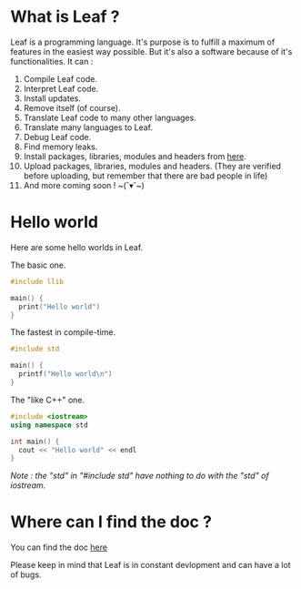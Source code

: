 # What is Leaf ?

Leaf is a programming language. It's purpose is to fulfill a maximum of features in the easiest way possible.
But it's also a software because of it's functionalities. It can :
1. Compile Leaf code.
2. Interpret Leaf code.
3. Install updates.
4. Remove itself (of course).
5. Translate Leaf code to many other languages.
6. Translate many languages to Leaf.
7. Debug Leaf code.
8. Find memory leaks.
9. Install packages, libraries, modules and headers from [here](http://www.lexip.org/leaf/install/).
10. Upload packages, libraries, modules and headers. (They are verified before uploading, but remember that there are bad people in life)
11. And more coming soon ! ~(˘▾˘~)

# Hello world
Here are some hello worlds in Leaf.

The basic one.
```cpp
#include llib

main() {
  print("Hello world")
}
```

The fastest in compile-time.
```cpp
#include std

main() {
  printf("Hello world\n")
}
```

The "like C++" one.
```cpp
#include <iostream>
using namespace std

int main() {
  cout << "Hello world" << endl
}
```

_Note : the "std" in "#include std" have nothing to do with the "std" of iostream._

# Where can I find the doc ?

You can find the doc [here](https://docs.google.com/document/d/1SwhFTFn02VZi5Zf8MhOeVVoHBZ07RyTEomSO1AfFHCs/edit?usp=sharing)

Please keep in mind that Leaf is in constant devlopment and can have a lot of bugs.



